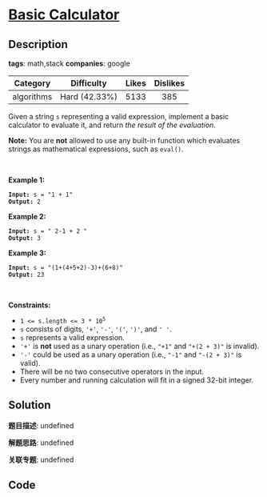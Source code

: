 # [Basic Calculator](https://leetcode.com/problems/basic-calculator/description/)

## Description

**tags**: math,stack
**companies**: google

| Category | Difficulty | Likes | Dislikes |
| :------: | :--------: | :---: | :------: |
| algorithms | Hard (42.33%) | 5133 | 385 |

<p>Given a string <code>s</code> representing a valid expression, implement a basic calculator to evaluate it, and return <em>the result of the evaluation</em>.</p>

<p><strong>Note:</strong> You are <strong>not</strong> allowed to use any built-in function which evaluates strings as mathematical expressions, such as <code>eval()</code>.</p>

<p>&nbsp;</p>
<p><strong class="example">Example 1:</strong></p>

<pre><code><strong>Input:</strong> s = &quot;1 + 1&quot;
<strong>Output:</strong> 2</code></pre>

<p><strong class="example">Example 2:</strong></p>

<pre><code><strong>Input:</strong> s = &quot; 2-1 + 2 &quot;
<strong>Output:</strong> 3</code></pre>

<p><strong class="example">Example 3:</strong></p>

<pre><code><strong>Input:</strong> s = &quot;(1+(4+5+2)-3)+(6+8)&quot;
<strong>Output:</strong> 23</code></pre>

<p>&nbsp;</p>
<p><strong>Constraints:</strong></p>

<ul>
	<li><code>1 &lt;= s.length &lt;= 3 * 10<sup>5</sup></code></li>
	<li><code>s</code> consists of digits, <code>&#39;+&#39;</code>, <code>&#39;-&#39;</code>, <code>&#39;(&#39;</code>, <code>&#39;)&#39;</code>, and <code>&#39; &#39;</code>.</li>
	<li><code>s</code> represents a valid expression.</li>
	<li><code>&#39;+&#39;</code> is <strong>not</strong> used as a unary operation (i.e., <code>&quot;+1&quot;</code> and <code>&quot;+(2 + 3)&quot;</code> is invalid).</li>
	<li><code>&#39;-&#39;</code> could be used as a unary operation (i.e., <code>&quot;-1&quot;</code> and <code>&quot;-(2 + 3)&quot;</code> is valid).</li>
	<li>There will be no two consecutive operators in the input.</li>
	<li>Every number and running calculation will fit in a signed 32-bit integer.</li>
</ul>



## Solution

**题目描述**: undefined

**解题思路**: undefined

**关联专题**: undefined

## Code